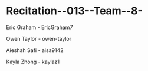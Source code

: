 # Recitation--013--Team--8-
Eric Graham - EricGraham7

Owen Taylor - owen-taylor

Aieshah Safi - aisa9142

Kayla Zhong - kaylaz1
